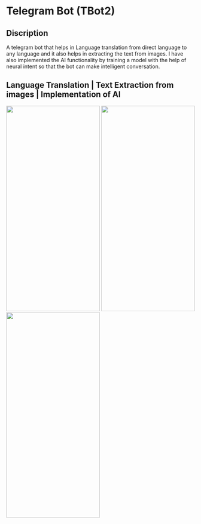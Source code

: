 # Telegram Bot (TBot2)
## Discription
A telegram bot that helps in Language translation from direct language to any language and it also helps in extracting the text from images. I have also implemented the AI functionality by training a model with the help of neural intent so that the bot can make intelligent conversation.

<!-- ## Language Translation
![translate](https://user-images.githubusercontent.com/60610128/203905459-302bd027-b63c-4c21-8b33-a12736b834c0.gif)

## Text Extraction from images
![AIimplementation](https://user-images.githubusercontent.com/60610128/203913787-8218e643-2b01-44ae-9ac8-a50279990c79.gif)

## Implementation of AI
![intelligentConversation](https://user-images.githubusercontent.com/60610128/203912890-a11e2336-8269-467e-a19d-4a0d28773336.gif) -->

## Language Translation | Text Extraction from images | Implementation of AI
<p float="left">
  <img src="https://user-images.githubusercontent.com/60610128/203905459-302bd027-b63c-4c21-8b33-a12736b834c0.gif" width="250" height="550" />
  <img src="https://user-images.githubusercontent.com/60610128/203913787-8218e643-2b01-44ae-9ac8-a50279990c79.gif" width="250" height="550" /> 
  <img src="https://user-images.githubusercontent.com/60610128/203912890-a11e2336-8269-467e-a19d-4a0d28773336.gif" width="250" height="550" />
</p>

<!-- to set the images side by side -->
<!-- ![alt-text-1](image1.png "title-1") ![alt-text-2](image2.png "title-2") -->

